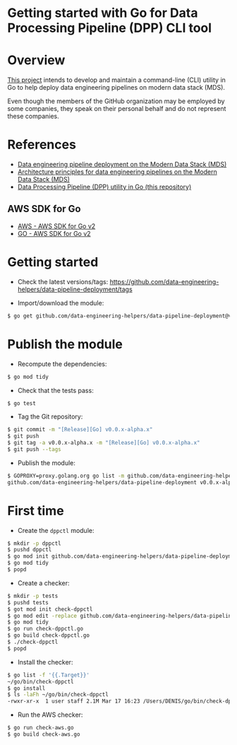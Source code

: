 Getting started with Go for Data Processing Pipeline (DPP) CLI tool
===================================================================

# Overview
[This project](https://github.com/data-engineering-helpers/dppctl)
intends to develop and maintain a command-line (CLI) utility in Go
to help deploy data engineering pipelines on modern data stack (MDS).

Even though the members of the GitHub organization may be employed by
some companies, they speak on their personal behalf and do not represent
these companies.

# References
* [Data engineering pipeline deployment on the Modern Data Stack (MDS)](https://github.com/data-engineering-helpers/data-pipeline-deployment)
* [Architecture principles for data engineering pipelines on the Modern Data Stack (MDS)](https://github.com/data-engineering-helpers/architecture-principles)
* [Data Processing Pipeline (DPP) utility in Go (this repository)](https://github.com/data-engineering-helpers/dppctl)

## AWS SDK for Go
* [AWS - AWS SDK for Go v2](https://aws.github.io/aws-sdk-go-v2/docs/)
* [GO - AWS SDK for Go v2](https://pkg.go.dev/github.com/aws/aws-sdk-go-v2)

# Getting started
* Check the latest versions/tags:
  https://github.com/data-engineering-helpers/data-pipeline-deployment/tags

* Import/download the module:
```bash
$ go get github.com/data-engineering-helpers/data-pipeline-deployment@vx.y.z
```

# Publish the module
* Recompute the dependencies:
```bash
$ go mod tidy
```

* Check that the tests pass:
```bash
$ go test
```

* Tag the Git repository:
```bash
$ git commit -m "[Release][Go] v0.0.x-alpha.x"
$ git push
$ git tag -a v0.0.x-alpha.x -m "[Release][Go] v0.0.x-alpha.x"
$ git push --tags
```

* Publish the module:
```bash
$ GOPROXY=proxy.golang.org go list -m github.com/data-engineering-helpers/data-pipeline-deployment@v0.0.x-alpha.x
github.com/data-engineering-helpers/data-pipeline-deployment v0.0.x-alpha.x
```

# First time
* Create the `dppctl` module:
```bash
$ mkdir -p dppctl
$ pushd dppctl
$ go mod init github.com/data-engineering-helpers/data-pipeline-deployment/go/dppctl
$ go mod tidy
$ popd
```

* Create a checker:
```bash
$ mkdir -p tests
$ pushd tests
$ got mod init check-dppctl
$ go mod edit -replace github.com/data-engineering-helpers/data-pipeline-deployment/go/dppctl=../dppctl
$ go mod tidy
$ go run check-dppctl.go
$ go build check-dppctl.go
$ ./check-dppctl
$ popd
```

* Install the checker:
```bash
$ go list -f '{{.Target}}'
~/go/bin/check-dppctl
$ go install
$ ls -laFh ~/go/bin/check-dppctl
-rwxr-xr-x  1 user staff 2.1M Mar 17 16:23 /Users/DENIS/go/bin/check-dppctl*
```

* Run the AWS checker:
```bash
$ go run check-aws.go
$ go build check-aws.go
```


